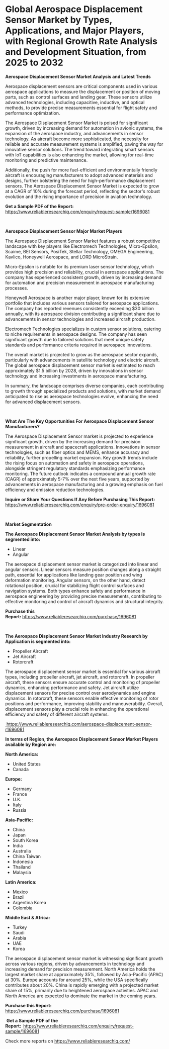 <p><h1>Global Aerospace Displacement Sensor Market by Types, Applications, and Major Players, with Regional Growth Rate Analysis and Development Situation, from 2025 to 2032</h1></p><p><strong>Aerospace Displacement Sensor Market Analysis and Latest Trends</strong></p>
<p><p>Aerospace displacement sensors are critical components used in various aerospace applications to measure the displacement or position of moving parts, such as control surfaces and landing gear. These sensors utilize advanced technologies, including capacitive, inductive, and optical methods, to provide precise measurements essential for flight safety and performance optimization.</p><p>The Aerospace Displacement Sensor Market is poised for significant growth, driven by increasing demand for automation in avionic systems, the expansion of the aerospace industry, and advancements in sensor technology. As aircraft become more sophisticated, the necessity for reliable and accurate measurement systems is amplified, paving the way for innovative sensor solutions. The trend toward integrating smart sensors with IoT capabilities is also enhancing the market, allowing for real-time monitoring and predictive maintenance.</p><p>Additionally, the push for more fuel-efficient and environmentally friendly aircraft is encouraging manufacturers to adopt advanced materials and designs, further bolstering the need for high-performance displacement sensors. The Aerospace Displacement Sensor Market is expected to grow at a CAGR of 10% during the forecast period, reflecting the sector's robust evolution and the rising importance of precision in aviation technology.</p></p>
<p><strong>Get a Sample PDF of the Report:&nbsp;</strong> <a href="https://www.reliableresearchiq.com/enquiry/request-sample/1696081?utm_campaign=1082&utm_medium=2&utm_source=Github&utm_content=ia&utm_term=08012025&utm_id=aerospace-displacement-sensor">https://www.reliableresearchiq.com/enquiry/request-sample/1696081</a></p>
<p>&nbsp;</p>
<p><strong>Aerospace Displacement Sensor Major Market Players</strong></p>
<p><p>The Aerospace Displacement Sensor Market features a robust competitive landscape with key players like Electromech Technologies, Micro-Epsilon, Scaime, BEI Sensors, PosiTek, Stellar Technology, OMEGA Engineering, Kavlico, Honeywell Aerospace, and LORD MicroStrain. </p><p>Micro-Epsilon is notable for its premium laser sensor technology, which provides high precision and reliability, crucial in aerospace applications. The company has experienced consistent growth, driven by increasing demand for automation and precision measurement in aerospace manufacturing processes.</p><p>Honeywell Aerospace is another major player, known for its extensive portfolio that includes various sensors tailored for aerospace applications. The company has reported revenues consistently exceeding $30 billion annually, with its aerospace division contributing a significant share due to advancements in sensor technologies and increased aircraft production.</p><p>Electromech Technologies specializes in custom sensor solutions, catering to niche requirements in aerospace designs. The company has seen significant growth due to tailored solutions that meet unique safety standards and performance criteria required in aerospace innovations. </p><p>The overall market is projected to grow as the aerospace sector expands, particularly with advancements in satellite technology and electric aircraft. The global aerospace displacement sensor market is estimated to reach approximately $1.5 billion by 2028, driven by innovations in sensor technology and increasing investments in aerospace manufacturing.</p><p>In summary, the landscape comprises diverse companies, each contributing to growth through specialized products and solutions, with market demand anticipated to rise as aerospace technologies evolve, enhancing the need for advanced displacement sensors.</p></p>
<p>&nbsp;</p>
<p><strong>What Are The Key Opportunities For Aerospace Displacement Sensor Manufacturers?</strong></p>
<p><p>The Aerospace Displacement Sensor market is projected to experience significant growth, driven by the increasing demand for precision measurement in aircraft and spacecraft applications. Innovations in sensor technologies, such as fiber optics and MEMS, enhance accuracy and reliability, further propelling market expansion. Key growth trends include the rising focus on automation and safety in aerospace operations, alongside stringent regulatory standards emphasizing performance monitoring. The future outlook indicates a compound annual growth rate (CAGR) of approximately 5-7% over the next five years, supported by advancements in aerospace manufacturing and a growing emphasis on fuel efficiency and emission reduction technologies.</p></p>
<p><strong>Inquire or Share Your Questions If Any Before Purchasing This Report:</strong> <a href="https://www.reliableresearchiq.com/enquiry/pre-order-enquiry/1696081?utm_campaign=1082&utm_medium=2&utm_source=Github&utm_content=ia&utm_term=08012025&utm_id=aerospace-displacement-sensor">https://www.reliableresearchiq.com/enquiry/pre-order-enquiry/1696081</a></p>
<p>&nbsp;</p>
<p><strong>Market Segmentation</strong></p>
<p><strong>The Aerospace Displacement Sensor Market Analysis by types is segmented into:</strong></p>
<p><ul><li>Linear</li><li>Angular</li></ul></p>
<p><p>The aerospace displacement sensor market is categorized into linear and angular sensors. Linear sensors measure position changes along a straight path, essential for applications like landing gear position and wing deformation monitoring. Angular sensors, on the other hand, detect rotational position, crucial for stabilizing flight control surfaces and navigation systems. Both types enhance safety and performance in aerospace engineering by providing precise measurements, contributing to effective monitoring and control of aircraft dynamics and structural integrity.</p></p>
<p><strong>Purchase this Report:&nbsp;</strong><a href="https://www.reliableresearchiq.com/purchase/1696081?utm_campaign=1082&utm_medium=2&utm_source=Github&utm_content=ia&utm_term=08012025&utm_id=aerospace-displacement-sensor">https://www.reliableresearchiq.com/purchase/1696081</a></p>
<p>&nbsp;</p>
<p><strong>The Aerospace Displacement Sensor Market Industry Research by Application is segmented into:</strong></p>
<p><ul><li>Propeller Aircraft</li><li>Jet Aircraft</li><li>Rotorcraft</li></ul></p>
<p><p>The aerospace displacement sensor market is essential for various aircraft types, including propeller aircraft, jet aircraft, and rotorcraft. In propeller aircraft, these sensors ensure accurate control and monitoring of propeller dynamics, enhancing performance and safety. Jet aircraft utilize displacement sensors for precise control over aerodynamics and engine dynamics. In rotorcraft, these sensors enable effective monitoring of rotor positions and performance, improving stability and maneuverability. Overall, displacement sensors play a crucial role in enhancing the operational efficiency and safety of different aircraft systems.</p></p>
<p><a href="https://www.reliableresearchiq.com/aerospace-displacement-sensor-r1696081?utm_campaign=1082&utm_medium=2&utm_source=Github&utm_content=ia&utm_term=08012025&utm_id=aerospace-displacement-sensor">&nbsp;https://www.reliableresearchiq.com/aerospace-displacement-sensor-r1696081</a></p>
<p><strong>In terms of Region, the Aerospace Displacement Sensor Market Players available by Region are:</strong></p>
<p>
    <p> <strong> North America: </strong>
        <ul>
            <li>United States</li>
            <li>Canada</li>
        </ul>
        </p> 
    <p> <strong> Europe: </strong>
        <ul>
            <li>Germany</li>
            <li>France</li>
            <li>U.K.</li>
            <li>Italy</li>
            <li>Russia</li>
        </ul>
        </p> 
    <p> <strong> Asia-Pacific: </strong>
        <ul>
            <li>China</li>
            <li>Japan</li>
            <li>South Korea</li>
            <li>India</li>
            <li>Australia</li>
            <li>China Taiwan</li>
            <li>Indonesia</li>
            <li>Thailand</li>
            <li>Malaysia</li>
        </ul>
        </p> 
    <p> <strong> Latin America: </strong>
        <ul>
            <li>Mexico</li>
            <li>Brazil</li>
            <li>Argentina Korea</li>
            <li>Colombia</li>
        </ul>
        </p> 
    <p> <strong> Middle East & Africa: </strong>
        <ul>
            <li>Turkey</li>
            <li>Saudi</li>
            <li>Arabia</li>
            <li>UAE</li>
            <li>Korea</li>
        </ul>
    </p>
    </p>
<p><p>The aerospace displacement sensor market is witnessing significant growth across various regions, driven by advancements in technology and increasing demand for precision measurement. North America holds the largest market share at approximately 35%, followed by Asia-Pacific (APAC) at 30%. Europe accounts for around 25%, while the USA specifically contributes about 20%. China is rapidly emerging with a projected market share of 15%, primarily due to heightened aerospace activities. APAC and North America are expected to dominate the market in the coming years.</p></p>
<p><strong>Purchase this Report: </strong><a href="https://www.reliableresearchiq.com/purchase/1696081?utm_campaign=1082&utm_medium=2&utm_source=Github&utm_content=ia&utm_term=08012025&utm_id=aerospace-displacement-sensor">https://www.reliableresearchiq.com/purchase/1696081</a></p>
<p>&nbsp;<strong>Get a Sample PDF of the Report:&nbsp;&nbsp;</strong><a href="https://www.reliableresearchiq.com/enquiry/request-sample/1696081?utm_campaign=1082&utm_medium=2&utm_source=Github&utm_content=ia&utm_term=08012025&utm_id=aerospace-displacement-sensor">https://www.reliableresearchiq.com/enquiry/request-sample/1696081</a></p>
<p><strong></strong></p>
<p>Check more reports on <a href="https://www.reliableresearchiq.com/?utm_campaign=1082&utm_medium=2&utm_source=Github&utm_content=ia&utm_term=08012025&utm_id=aerospace-displacement-sensor">https://www.reliableresearchiq.com/</a></p>